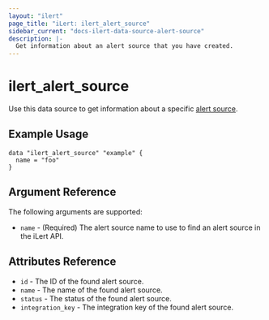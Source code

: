 ```yaml
---
layout: "ilert"
page_title: "iLert: ilert_alert_source"
sidebar_current: "docs-ilert-data-source-alert-source"
description: |-
  Get information about an alert source that you have created.
---
```


# ilert_alert_source

Use this data source to get information about a specific [alert source][1].

## Example Usage

```hcl
data "ilert_alert_source" "example" {
  name = "foo"
}
```

## Argument Reference

The following arguments are supported:

- `name` - (Required) The alert source name to use to find an alert source in the iLert API.

## Attributes Reference

- `id` - The ID of the found alert source.
- `name` - The name of the found alert source.
- `status` - The status of the found alert source.
- `integration_key` - The integration key of the found alert source.

[1]: https://api.ilert.com/api-docs/#tag/Alert-Sources

